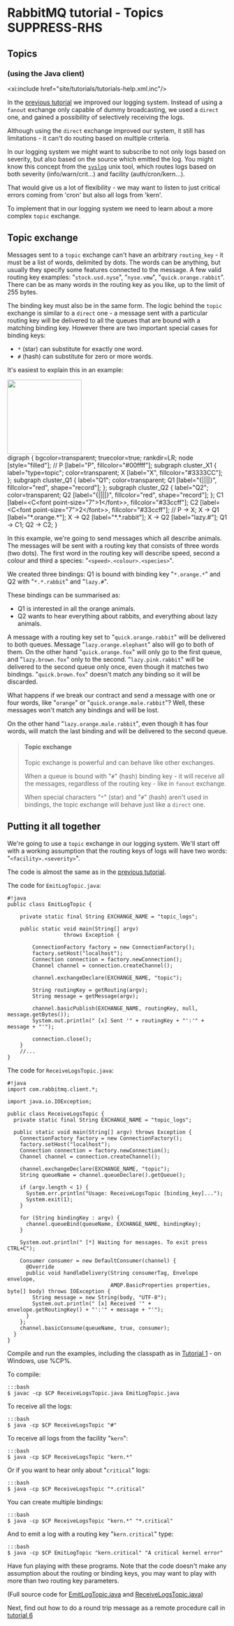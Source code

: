 <!--
Copyright (c) 2007-2016 Pivotal Software, Inc.

All rights reserved. This program and the accompanying materials
are made available under the terms of the under the Apache License, 
Version 2.0 (the "License”); you may not use this file except in compliance 
with the License. You may obtain a copy of the License at

http://www.apache.org/licenses/LICENSE-2.0

Unless required by applicable law or agreed to in writing, software
distributed under the License is distributed on an "AS IS" BASIS,
WITHOUT WARRANTIES OR CONDITIONS OF ANY KIND, either express or implied.
See the License for the specific language governing permissions and
limitations under the License.
-->
# RabbitMQ tutorial - Topics SUPPRESS-RHS

## Topics
### (using the Java client)

<xi:include href="site/tutorials/tutorials-help.xml.inc"/>

In the [previous tutorial](tutorial-four-java.html) we improved our
logging system. Instead of using a `fanout` exchange only capable of
dummy broadcasting, we used a `direct` one, and gained a possibility
of selectively receiving the logs.

Although using the `direct` exchange improved our system, it still has
limitations - it can't do routing based on multiple criteria.

In our logging system we might want to subscribe to not only logs
based on severity, but also based on the source which emitted the log.
You might know this concept from the
[`syslog`](http://en.wikipedia.org/wiki/Syslog) unix tool, which
routes logs based on both severity (info/warn/crit...) and facility
(auth/cron/kern...).

That would give us a lot of flexibility - we may want to listen to
just critical errors coming from 'cron' but also all logs from 'kern'.

To implement that in our logging system we need to learn about a more
complex `topic` exchange.


Topic exchange
--------------

Messages sent to a `topic` exchange can't have an arbitrary
`routing_key` - it must be a list of words, delimited by dots. The
words can be anything, but usually they specify some features
connected to the message. A few valid routing key examples:
"`stock.usd.nyse`", "`nyse.vmw`", "`quick.orange.rabbit`". There can be as
many words in the routing key as you like, up to the limit of 255
bytes.

The binding key must also be in the same form. The logic behind the
`topic` exchange is similar to a `direct` one - a message sent with a
particular routing key will be delivered to all the queues that are
bound with a matching binding key. However there are two important
special cases for binding keys:

  * `*` (star) can substitute for exactly one word.
  * `#` (hash) can substitute for zero or more words.

It's easiest to explain this in an example:

<div class="diagram">
  <img src="/img/tutorials/python-five.png" height="170" />
  <div class="diagram_source">
    digraph {
      bgcolor=transparent;
      truecolor=true;
      rankdir=LR;
      node [style="filled"];
      //
      P [label="P", fillcolor="#00ffff"];
      subgraph cluster_X1 {
        label="type=topic";
	color=transparent;
        X [label="X", fillcolor="#3333CC"];
      };
      subgraph cluster_Q1 {
        label="Q1";
	color=transparent;
        Q1 [label="{||||}", fillcolor="red", shape="record"];
      };
      subgraph cluster_Q2 {
        label="Q2";
	color=transparent;
        Q2 [label="{||||}", fillcolor="red", shape="record"];
      };
      C1 [label=&lt;C&lt;font point-size="7"&gt;1&lt;/font&gt;&gt;, fillcolor="#33ccff"];
      C2 [label=&lt;C&lt;font point-size="7"&gt;2&lt;/font&gt;&gt;, fillcolor="#33ccff"];
      //
      P -&gt; X;
      X -&gt; Q1 [label="*.orange.*"];
      X -&gt; Q2 [label="*.*.rabbit"];
      X -&gt; Q2 [label="lazy.#"];
      Q1 -&gt; C1;
      Q2 -&gt; C2;
    }
  </div>
</div>

In this example, we're going to send messages which all describe
animals. The messages will be sent with a routing key that consists of
three words (two dots). The first word in the routing key
will describe speed, second a colour and third a species:
"`<speed>.<colour>.<species>`".

We created three bindings: Q1 is bound with binding key "`*.orange.*`"
and Q2 with "`*.*.rabbit`" and "`lazy.#`".

These bindings can be summarised as:

  * Q1 is interested in all the orange animals.
  * Q2 wants to hear everything about rabbits, and everything about lazy
    animals.

A message with a routing key set to "`quick.orange.rabbit`"
will be delivered to both queues. Message
"`lazy.orange.elephant`" also will go to both of them. On the other hand
"`quick.orange.fox`" will only go to the first queue, and
"`lazy.brown.fox`" only to the second. "`lazy.pink.rabbit`" will
be delivered to the second queue only once, even though it matches two bindings.
"`quick.brown.fox`" doesn't match any binding so it will be discarded.

What happens if we break our contract and send a message with one or
four words, like "`orange`" or "`quick.orange.male.rabbit`"? Well,
these messages won't match any bindings and will be lost.

On the other hand "`lazy.orange.male.rabbit`", even though it has four
words, will match the last binding and will be delivered to the second
queue.

> #### Topic exchange
>
> Topic exchange is powerful and can behave like other exchanges.
>
> When a queue is bound with "`#`" (hash) binding key - it will receive
> all the messages, regardless of the routing key - like in `fanout` exchange.
>
> When special characters "`*`" (star) and "`#`" (hash) aren't used in bindings,
> the topic exchange will behave just like a `direct` one.

Putting it all together
-----------------------

We're going to use a `topic` exchange in our logging system. We'll
start off with a working assumption that the routing keys of logs will
have two words: "`<facility>.<severity>`".

The code is almost the same as in the
[previous tutorial](tutorial-four-java.html).

The code for `EmitLogTopic.java`:

    #!java
    public class EmitLogTopic {
    
        private static final String EXCHANGE_NAME = "topic_logs";
    
        public static void main(String[] argv)
                      throws Exception {
    
            ConnectionFactory factory = new ConnectionFactory();
            factory.setHost("localhost");
            Connection connection = factory.newConnection();
            Channel channel = connection.createChannel();
    
            channel.exchangeDeclare(EXCHANGE_NAME, "topic");
    
            String routingKey = getRouting(argv);
            String message = getMessage(argv);
    
            channel.basicPublish(EXCHANGE_NAME, routingKey, null, message.getBytes());
            System.out.println(" [x] Sent '" + routingKey + "':'" + message + "'");
    
            connection.close();
        }
        //...
    }
    

The code for `ReceiveLogsTopic.java`:

    #!java
    import com.rabbitmq.client.*;
    
    import java.io.IOException;
    
    public class ReceiveLogsTopic {
      private static final String EXCHANGE_NAME = "topic_logs";
    
      public static void main(String[] argv) throws Exception {
        ConnectionFactory factory = new ConnectionFactory();
        factory.setHost("localhost");
        Connection connection = factory.newConnection();
        Channel channel = connection.createChannel();
    
        channel.exchangeDeclare(EXCHANGE_NAME, "topic");
        String queueName = channel.queueDeclare().getQueue();
    
        if (argv.length < 1) {
          System.err.println("Usage: ReceiveLogsTopic [binding_key]...");
          System.exit(1);
        }
    
        for (String bindingKey : argv) {
          channel.queueBind(queueName, EXCHANGE_NAME, bindingKey);
        }
    
        System.out.println(" [*] Waiting for messages. To exit press CTRL+C");
    
        Consumer consumer = new DefaultConsumer(channel) {
          @Override
          public void handleDelivery(String consumerTag, Envelope envelope,
                                     AMQP.BasicProperties properties, byte[] body) throws IOException {
            String message = new String(body, "UTF-8");
            System.out.println(" [x] Received '" + envelope.getRoutingKey() + "':'" + message + "'");
          }
        };
        channel.basicConsume(queueName, true, consumer);
      }
    }


Compile and run the examples, including the classpath as in [Tutorial 1](tutorial-one-java.html) -
on Windows, use %CP%.

To compile:

    :::bash
    $ javac -cp $CP ReceiveLogsTopic.java EmitLogTopic.java

To receive all the logs:

    :::bash
    $ java -cp $CP ReceiveLogsTopic "#"

To receive all logs from the facility "`kern`":

    :::bash
    $ java -cp $CP ReceiveLogsTopic "kern.*"

Or if you want to hear only about "`critical`" logs:

    :::bash
    $ java -cp $CP ReceiveLogsTopic "*.critical"

You can create multiple bindings:

    :::bash
    $ java -cp $CP ReceiveLogsTopic "kern.*" "*.critical"


And to emit a log with a routing key "`kern.critical`" type:

    :::bash
    $ java -cp $CP EmitLogTopic "kern.critical" "A critical kernel error"


Have fun playing with these programs. Note that the code doesn't make
any assumption about the routing or binding keys, you may want to play
with more than two routing key parameters.

(Full source code for [EmitLogTopic.java](https://github.com/rabbitmq/rabbitmq-tutorials/blob/master/java/EmitLogTopic.java)
and [ReceiveLogsTopic.java](https://github.com/rabbitmq/rabbitmq-tutorials/blob/master/java/ReceiveLogsTopic.java))

Next, find out how to do a round trip message as a remote procedure call in [tutorial 6](tutorial-six-java.html)

